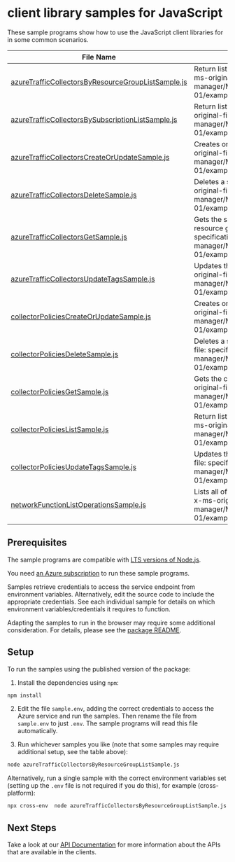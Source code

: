 # client library samples for JavaScript

These sample programs show how to use the JavaScript client libraries for in some common scenarios.

| **File Name**                                                                                         | **Description**                                                                                                                                                                                                                    |
| ----------------------------------------------------------------------------------------------------- | ---------------------------------------------------------------------------------------------------------------------------------------------------------------------------------------------------------------------------------- |
| [azureTrafficCollectorsByResourceGroupListSample.js][azuretrafficcollectorsbyresourcegrouplistsample] | Return list of Azure Traffic Collectors in a Resource Group x-ms-original-file: specification/networkfunction/resource-manager/Microsoft.NetworkFunction/stable/2022-11-01/examples/AzureTrafficCollectorsByResourceGroupList.json |
| [azureTrafficCollectorsBySubscriptionListSample.js][azuretrafficcollectorsbysubscriptionlistsample]   | Return list of Azure Traffic Collectors in a subscription x-ms-original-file: specification/networkfunction/resource-manager/Microsoft.NetworkFunction/stable/2022-11-01/examples/AzureTrafficCollectorsBySubscriptionList.json    |
| [azureTrafficCollectorsCreateOrUpdateSample.js][azuretrafficcollectorscreateorupdatesample]           | Creates or updates a Azure Traffic Collector resource x-ms-original-file: specification/networkfunction/resource-manager/Microsoft.NetworkFunction/stable/2022-11-01/examples/AzureTrafficCollectorCreate.json                     |
| [azureTrafficCollectorsDeleteSample.js][azuretrafficcollectorsdeletesample]                           | Deletes a specified Azure Traffic Collector resource. x-ms-original-file: specification/networkfunction/resource-manager/Microsoft.NetworkFunction/stable/2022-11-01/examples/AzureTrafficCollectorDelete.json                     |
| [azureTrafficCollectorsGetSample.js][azuretrafficcollectorsgetsample]                                 | Gets the specified Azure Traffic Collector in a specified resource group x-ms-original-file: specification/networkfunction/resource-manager/Microsoft.NetworkFunction/stable/2022-11-01/examples/AzureTrafficCollectorGet.json     |
| [azureTrafficCollectorsUpdateTagsSample.js][azuretrafficcollectorsupdatetagssample]                   | Updates the specified Azure Traffic Collector tags. x-ms-original-file: specification/networkfunction/resource-manager/Microsoft.NetworkFunction/stable/2022-11-01/examples/AzureTrafficCollectorUpdateTags.json                   |
| [collectorPoliciesCreateOrUpdateSample.js][collectorpoliciescreateorupdatesample]                     | Creates or updates a Collector Policy resource x-ms-original-file: specification/networkfunction/resource-manager/Microsoft.NetworkFunction/stable/2022-11-01/examples/CollectorPolicyCreate.json                                  |
| [collectorPoliciesDeleteSample.js][collectorpoliciesdeletesample]                                     | Deletes a specified Collector Policy resource. x-ms-original-file: specification/networkfunction/resource-manager/Microsoft.NetworkFunction/stable/2022-11-01/examples/CollectorPolicyDelete.json                                  |
| [collectorPoliciesGetSample.js][collectorpoliciesgetsample]                                           | Gets the collector policy in a specified Traffic Collector x-ms-original-file: specification/networkfunction/resource-manager/Microsoft.NetworkFunction/stable/2022-11-01/examples/CollectorPolicyGet.json                         |
| [collectorPoliciesListSample.js][collectorpolicieslistsample]                                         | Return list of Collector policies in a Azure Traffic Collector x-ms-original-file: specification/networkfunction/resource-manager/Microsoft.NetworkFunction/stable/2022-11-01/examples/CollectorPoliciesList.json                  |
| [collectorPoliciesUpdateTagsSample.js][collectorpoliciesupdatetagssample]                             | Updates the specified Collector Policy tags. x-ms-original-file: specification/networkfunction/resource-manager/Microsoft.NetworkFunction/stable/2022-11-01/examples/CollectorPolicyUpdateTags.json                                |
| [networkFunctionListOperationsSample.js][networkfunctionlistoperationssample]                         | Lists all of the available NetworkFunction Rest API operations. x-ms-original-file: specification/networkfunction/resource-manager/Microsoft.NetworkFunction/stable/2022-11-01/examples/OperationsList.json                        |

## Prerequisites

The sample programs are compatible with [LTS versions of Node.js](https://github.com/nodejs/release#release-schedule).

You need [an Azure subscription][freesub] to run these sample programs.

Samples retrieve credentials to access the service endpoint from environment variables. Alternatively, edit the source code to include the appropriate credentials. See each individual sample for details on which environment variables/credentials it requires to function.

Adapting the samples to run in the browser may require some additional consideration. For details, please see the [package README][package].

## Setup

To run the samples using the published version of the package:

1. Install the dependencies using `npm`:

```bash
npm install
```

2. Edit the file `sample.env`, adding the correct credentials to access the Azure service and run the samples. Then rename the file from `sample.env` to just `.env`. The sample programs will read this file automatically.

3. Run whichever samples you like (note that some samples may require additional setup, see the table above):

```bash
node azureTrafficCollectorsByResourceGroupListSample.js
```

Alternatively, run a single sample with the correct environment variables set (setting up the `.env` file is not required if you do this), for example (cross-platform):

```bash
npx cross-env  node azureTrafficCollectorsByResourceGroupListSample.js
```

## Next Steps

Take a look at our [API Documentation][apiref] for more information about the APIs that are available in the clients.

[azuretrafficcollectorsbyresourcegrouplistsample]: https://github.com/Azure/azure-sdk-for-js/blob/main/sdk/networkfunction/arm-networkfunction/samples/v2/javascript/azureTrafficCollectorsByResourceGroupListSample.js
[azuretrafficcollectorsbysubscriptionlistsample]: https://github.com/Azure/azure-sdk-for-js/blob/main/sdk/networkfunction/arm-networkfunction/samples/v2/javascript/azureTrafficCollectorsBySubscriptionListSample.js
[azuretrafficcollectorscreateorupdatesample]: https://github.com/Azure/azure-sdk-for-js/blob/main/sdk/networkfunction/arm-networkfunction/samples/v2/javascript/azureTrafficCollectorsCreateOrUpdateSample.js
[azuretrafficcollectorsdeletesample]: https://github.com/Azure/azure-sdk-for-js/blob/main/sdk/networkfunction/arm-networkfunction/samples/v2/javascript/azureTrafficCollectorsDeleteSample.js
[azuretrafficcollectorsgetsample]: https://github.com/Azure/azure-sdk-for-js/blob/main/sdk/networkfunction/arm-networkfunction/samples/v2/javascript/azureTrafficCollectorsGetSample.js
[azuretrafficcollectorsupdatetagssample]: https://github.com/Azure/azure-sdk-for-js/blob/main/sdk/networkfunction/arm-networkfunction/samples/v2/javascript/azureTrafficCollectorsUpdateTagsSample.js
[collectorpoliciescreateorupdatesample]: https://github.com/Azure/azure-sdk-for-js/blob/main/sdk/networkfunction/arm-networkfunction/samples/v2/javascript/collectorPoliciesCreateOrUpdateSample.js
[collectorpoliciesdeletesample]: https://github.com/Azure/azure-sdk-for-js/blob/main/sdk/networkfunction/arm-networkfunction/samples/v2/javascript/collectorPoliciesDeleteSample.js
[collectorpoliciesgetsample]: https://github.com/Azure/azure-sdk-for-js/blob/main/sdk/networkfunction/arm-networkfunction/samples/v2/javascript/collectorPoliciesGetSample.js
[collectorpolicieslistsample]: https://github.com/Azure/azure-sdk-for-js/blob/main/sdk/networkfunction/arm-networkfunction/samples/v2/javascript/collectorPoliciesListSample.js
[collectorpoliciesupdatetagssample]: https://github.com/Azure/azure-sdk-for-js/blob/main/sdk/networkfunction/arm-networkfunction/samples/v2/javascript/collectorPoliciesUpdateTagsSample.js
[networkfunctionlistoperationssample]: https://github.com/Azure/azure-sdk-for-js/blob/main/sdk/networkfunction/arm-networkfunction/samples/v2/javascript/networkFunctionListOperationsSample.js
[apiref]: https://docs.microsoft.com/javascript/api/@azure/arm-networkfunction?view=azure-node-preview
[freesub]: https://azure.microsoft.com/free/
[package]: https://github.com/Azure/azure-sdk-for-js/tree/main/sdk/networkfunction/arm-networkfunction/README.md
